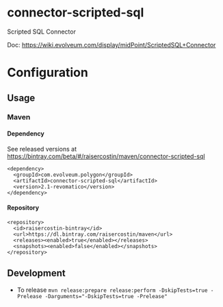 # connector-scripted-sql
Scripted SQL Connector

Doc: https://wiki.evolveum.com/display/midPoint/ScriptedSQL+Connector


# Configuration

## Usage

### Maven

#### Dependency
See released versions at https://bintray.com/beta/#/raisercostin/maven/connector-scripted-sql

```
<dependency>
  <groupId>com.evolveum.polygon</groupId>
  <artifactId>connector-scripted-sql</artifactId>
  <version>2.1-revomatico</version>
</dependency>
```

#### Repository
```
<repository>
  <id>raisercostin-bintray</id>
  <url>https://dl.bintray.com/raisercostin/maven</url>
  <releases><enabled>true</enabled></releases>
  <snapshots><enabled>false</enabled></snapshots>
</repository>
```

## Development

- To release `mvn release:prepare release:perform -DskipTests=true -Prelease -Darguments="-DskipTests=true -Prelease"` 